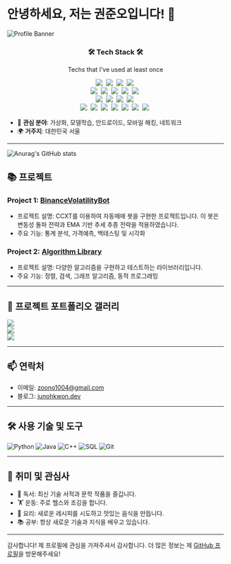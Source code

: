 # 안녕하세요, 저는 권준오입니다! 👋

![Profile Banner](https://example.com/banner-image.png)



<h3 align="center">🛠 Tech Stack 🛠</h3>

<p align="center"> Techs that I've used at least once </p>

<p align="center">
  <img src="https://img.shields.io/badge/Python-3766AB?style=flat-square&logo=Python&logoColor=white"/></a>&nbsp 
  <img src="https://img.shields.io/badge/Java-007396?style=flat-square&logo=java&logoColor=white"/></a>&nbsp 
  <img src="https://img.shields.io/badge/Kotlin-0095D5?style=flat-square&logo=kotlin&logoColor=white"/></a>&nbsp 
  <img src="https://img.shields.io/badge/Android-3DDC84?style=flat-square&logo=android&logoColor=white"/></a>&nbsp 
  <br>
  <img src="https://img.shields.io/badge/Docker-2496ED?style=flat-square&logo=docker&logoColor=white"/></a>&nbsp 
  <img src="https://img.shields.io/badge/Kubernetes-326CE5?style=flat-square&logo=kubernetes&logoColor=white"/></a>&nbsp 
  <img src="https://img.shields.io/badge/AWS-333664?style=flat-square&logo=amazon-aws&logoColor=white"/></a>&nbsp 
  <img src="https://img.shields.io/badge/Google%20Cloud-4285F4?style=flat-square&logo=Google%20Cloud&logoColor=white"/></a>&nbsp 
  <img src="https://img.shields.io/badge/X%20Window-003262?style=flat-square&logo=x-window&logoColor=white"/></a>&nbsp 
  <br>
  <img src="https://img.shields.io/badge/TensorFlow-FF6F00?style=flat-square&logo=TensorFlow&logoColor=white"/></a>&nbsp
  <img src="https://img.shields.io/badge/Mysql-E6B91E?style=flat-square&logo=MySql&logoColor=white"/></a>&nbsp 
  <img src="https://img.shields.io/badge/Firebase-FFCA28?style=flat-square&logo=Firebase&logoColor=white"/></a>&nbsp 
  <img src="https://img.shields.io/badge/MongoDB-47A248?style=flat-square&logo=MongoDB&logoColor=white"/></a>&nbsp 
  <br>
  <img src="https://img.shields.io/badge/C++-00599C?style=flat-square&logo=C%2B%2B&logoColor=white"/></a>&nbsp 
  <img src="https://img.shields.io/badge/C-A8B9CC?style=flat-square&logo=C&logoColor=white"/></a>&nbsp 
  <img src="https://img.shields.io/badge/Javascript-ffb13b?style=flat-square&logo=javascript&logoColor=white"/></a>&nbsp 
  <img src="https://img.shields.io/badge/css-1572B6?style=flat-square&logo=css3&logoColor=white"/></a>&nbsp 
  <img src="https://img.shields.io/badge/Go-11B48A?style=flat-square&logo=Go&logoColor=white"/></a>&nbsp 
  <img src="https://img.shields.io/badge/SpringBoot-6DB33F?style=flat-square&logo=Spring&logoColor=white"/></a>&nbsp 
  <img src="https://img.shields.io/badge/Django-092E20?style=flat-square&logo=Django&logoColor=white"/></a>&nbsp 
</p>

- 🚀 **관심 분야**: 가상화, 모델학습, 안드로이드, 모바일 해킹, 네트워크
- 🌍 **거주지**: 대한민국 서울

---
![Anurag's GitHub stats](https://github-readme-stats.vercel.app/api?username=ddjunho&show_icons=true&theme=swift)
## 📚 프로젝트

### Project 1: [BinanceVolatilityBot](https://github.com/ddjunho/BinanceVolatilityBot)
- 프로젝트 설명: CCXT를 이용하여 자동매매 봇을 구현한 프로젝트입니다. 이 봇은 변동성 돌파 전략과 EMA 기반 추세 추종 전략을 적용하였습니다.
- 주요 기능: 통계 분석, 가격예측, 백테스팅 및 시각화

### Project 2: [Algorithm Library](https://github.com/username/algorithm-library)
- 프로젝트 설명: 다양한 알고리즘을 구현하고 테스트하는 라이브러리입니다.
- 주요 기능: 정렬, 검색, 그래프 알고리즘, 동적 프로그래밍

---

## 📄 프로젝트 포트폴리오 갤러리

<div class="portfolio-slider">
    <div><img src="https://example.com/portfolio/project1-slide1.png"></div>
    <div><img src="https://example.com/portfolio/project1-slide2.png"></div>
    <div><img src="https://example.com/portfolio/project1-slide3.png"></div>
</div>

<script src="https://code.jquery.com/jquery-3.6.0.min.js"></script>
<script src="https://cdnjs.cloudflare.com/ajax/libs/slick-carousel/1.8.1/slick.min.js"></script>
<script>
    $(document).ready(function(){
        $('.portfolio-slider').slick({
            dots: true,
            infinite: true,
            speed: 300,
            slidesToShow: 1,
            adaptiveHeight: true
        });
    });
</script>

---

## 📫 연락처

- 이메일: [zoono1004@gmail.com](mailto:jzoono1004@gmail.com)
- 블로그: [junohkwon.dev](https://junohkwon.dev)

---

## 🛠️ 사용 기술 및 도구

![Python](https://img.shields.io/badge/Python-3776AB?style=for-the-badge&logo=python&logoColor=white)
![Java](https://img.shields.io/badge/Java-007396?style=for-the-badge&logo=java&logoColor=white)
![C++](https://img.shields.io/badge/C++-00599C?style=for-the-badge&logo=cplusplus&logoColor=white)
![SQL](https://img.shields.io/badge/SQL-4479A1?style=for-the-badge&logo=sql&logoColor=white)
![Git](https://img.shields.io/badge/Git-F05032?style=for-the-badge&logo=git&logoColor=white)

---

## 🎨 취미 및 관심사

- 📖 독서: 최신 기술 서적과 문학 작품을 즐깁니다.
- 🏋️ 운동: 주로 헬스와 조깅을 합니다.
- 🍳 요리: 새로운 레시피를 시도하고 맛있는 음식을 만듭니다.
- 📚 공부: 항상 새로운 기술과 지식을 배우고 있습니다.

---

감사합니다! 제 프로필에 관심을 가져주셔서 감사합니다. 더 많은 정보는 제 [GitHub 프로필](https://github.com/junohkwon)을 방문해주세요!
